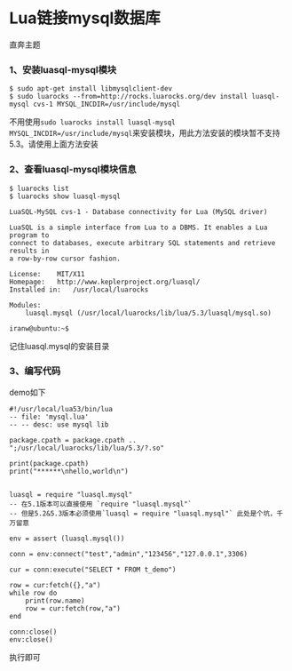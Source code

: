 # Lua链接mysql数据库

直奔主题

### 1、安装luasql-mysql模块
```
$ sudo apt-get install libmysqlclient-dev
$ sudo luarocks --from=http://rocks.luarocks.org/dev install luasql-mysql cvs-1 MYSQL_INCDIR=/usr/include/mysql
```
不用使用`sudo luarocks install luasql-mysql MYSQL_INCDIR=/usr/include/mysql`来安装模块，用此方法安装的模块暂不支持5.3。请使用上面方法安装

### 2、查看luasql-mysql模块信息
```
$ luarocks list
$ luarocks show luasql-mysql

LuaSQL-MySQL cvs-1 - Database connectivity for Lua (MySQL driver)

LuaSQL is a simple interface from Lua to a DBMS. It enables a Lua program to
connect to databases, execute arbitrary SQL statements and retrieve results in
a row-by-row cursor fashion.

License:    MIT/X11
Homepage:   http://www.keplerproject.org/luasql/
Installed in:   /usr/local/luarocks

Modules:
    luasql.mysql (/usr/local/luarocks/lib/lua/5.3/luasql/mysql.so)

iranw@ubuntu:~$
```
记住luasql.mysql的安装目录

### 3、编写代码
demo如下
```
#!/usr/local/lua53/bin/lua
-- file: 'mysql.lua'
-- -- desc: use mysql lib

package.cpath = package.cpath .. ";/usr/local/luarocks/lib/lua/5.3/?.so"

print(package.cpath)
print("******\nhello,world\n")


luasql = require "luasql.mysql"     
-- 在5.1版本可以直接使用 `require "luasql.mysql"` 
-- 但是5.2&5.3版本必须使用`luasql = require "luasql.mysql"` 此处是个坑，千万留意 

env = assert (luasql.mysql())

conn = env:connect("test","admin","123456","127.0.0.1",3306)

cur = conn:execute("SELECT * FROM t_demo")

row = cur:fetch({},"a")
while row do
    print(row.name)
    row = cur:fetch(row,"a")
end

conn:close()
env:close()
```

执行即可